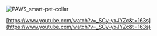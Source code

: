![PAWS_smart-pet-collar](https://github.com/dikshantmadai/PAWS_smart-pet_collar/blob/main/Copy%20of%20poster.svg)

[https://www.youtube.com/watch?v=_SCy-yxJYZc&t=163s](https://www.youtube.com/watch?v=_SCy-yxJYZc&t=163s) 
